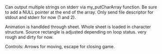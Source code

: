 Can output multiple strings on stderr via my_putCharArray function.
Be sure to add a NULL pointer at the end of the array.
Only send file descriptor for stdout and stderr for now (1 and 2).

Animation is handlded through sheet. Whole sheet is loaded in character structure.
Source rectangle is adjusted depending on loop status. very rough and dirty for now.

Controls:
Arrows for moving, escape for closing game.